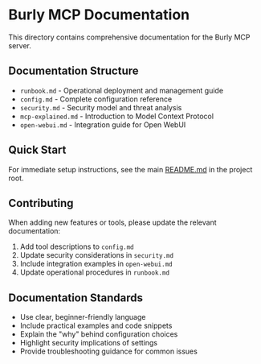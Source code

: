 # Burly MCP Documentation

This directory contains comprehensive documentation for the Burly MCP server.

## Documentation Structure

- `runbook.md` - Operational deployment and management guide
- `config.md` - Complete configuration reference
- `security.md` - Security model and threat analysis
- `mcp-explained.md` - Introduction to Model Context Protocol
- `open-webui.md` - Integration guide for Open WebUI

## Quick Start

For immediate setup instructions, see the main [README.md](../README.md) in the project root.

## Contributing

When adding new features or tools, please update the relevant documentation:

1. Add tool descriptions to `config.md`
2. Update security considerations in `security.md`
3. Include integration examples in `open-webui.md`
4. Update operational procedures in `runbook.md`

## Documentation Standards

- Use clear, beginner-friendly language
- Include practical examples and code snippets
- Explain the "why" behind configuration choices
- Highlight security implications of settings
- Provide troubleshooting guidance for common issues